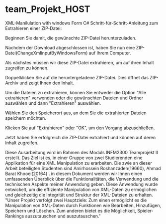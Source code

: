 # team_Projekt_HOST
XML-Manilulation with windows Form C#
Schritt-für-Schritt-Anleitung zum Extrahieren einer ZIP-Datei:

Beginnen Sie damit, die gewünschte ZIP-Datei herunterzuladen.

Nachdem der Download abgeschlossen ist, haben Sie nun eine ZIP-Datei(ChangeXmlinputByWindowsForm) auf Ihrem Computer.

Als nächstes müssen wir diese ZIP-Datei extrahieren, um auf ihren Inhalt zugreifen zu können.

Doppelklicken Sie auf die heruntergeladene ZIP-Datei. Dies öffnet das ZIP-Archiv und zeigt Ihnen den Inhalt.

Um die Dateien zu extrahieren, können Sie entweder die Option "Alle extrahieren" verwenden oder die gewünschten Dateien und Ordner auswählen und dann "Extrahieren" auswählen.

Wählen Sie den Speicherort aus, an dem Sie die extrahierten Dateien speichern möchten.

Klicken Sie auf "Extrahieren" oder "OK", um den Vorgang abzuschließen.

Jetzt haben Sie erfolgreich die ZIP-Datei extrahiert und können auf deren Inhalt zugreifen.


Diese Ausarbeitung wird im Rahmen des Moduls INFM2300 Teamprojekt II erstellt. Das Ziel ist es, in einer Gruppe von zwei Studierenden eine Applikation für eine XML Manipulation zu erarbeiten. Die zwie an dieser Arbeit beteiligten Studenten sind Amirhossein Roshanzadeh(19660), Ahmad Barat Khooei(20164) . 
in diesem Dokument werden wir Ihnen einen umfassenden Überblick über die Funktionalitäten, die Verwendung und die technischen Aspekte meiner Anwendung geben. Diese Anwendung wurde entwickelt, um die effiziente Manipulation von XML-Daten zu ermöglichen und gleichzeitig die Integrität und Struktur der XML-Dateien zu erhalten.
"Unser Projekt verfolgt zwei Hauptziele: Zum einen ermöglicht es die Manipulation von XML-Daten durch Funktionen wie Bearbeiten, Hinzufügen, Speichern und Löschen. Zum anderen bietet es die Möglichkeit, Spieler-Rankings auszutauschen und auszutauschen."
